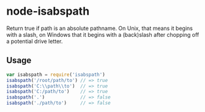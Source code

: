 node-isabspath
==============

Return true if path is an absolute pathname. 
On Unix, that means it begins with a slash, 
on Windows that it begins with a (back)slash after chopping off a potential drive letter.

## Usage

```js
var isabspath = require('isabspath')
isabspath('/root/path/to') // => true
isabspath('C:\\path\\to')  // => true
isabspath('C:/path/to')    // => true
isabspath('.')             // => false
isabspath('./path/to')     // => false
```